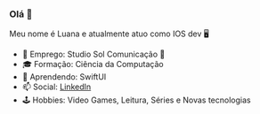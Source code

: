### Olá 👋

Meu nome é Luana e atualmente atuo como IOS dev 🖥
- 💼 Emprego: Studio Sol Comunicação 🎸
- 🎓 Formação: Ciência da Computação
- 🌱 Aprendendo: SwiftUI
- 📫 Social: [LinkedIn](http://linkedin.com/in/luana-duarte-582115149)
- 🕹 Hobbies: Video Games, Leitura, Séries e Novas tecnologias
